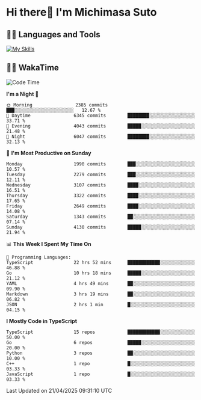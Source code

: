 # Hi there👋 I'm Michimasa Suto

## 🧑‍💻 Languages and Tools
[![My Skills](https://skillicons.dev/icons?i=ts,nextjs,react,go,python,aws)](https://skillicons.dev)

<!--
**Suto-Michimasa/Suto-Michimasa** is a ✨ _special_ ✨ repository because its `README.md` (this file) appears on your GitHub profile.

Here are some ideas to get you started:

- 🔭 I’m currently working on ...
- 🌱 I’m currently learning ...
- 👯 I’m looking to collaborate on ...
- 🤔 I’m looking for help with ...
- 💬 Ask me about ...
- 📫 How to reach me: ...
- 😄 Pronouns: ...
- ⚡ Fun fact: ...
-->
<!--
## 💎 Github Stats

<div>
  <img height="170" align="left" src="https://github-readme-stats.vercel.app/api?username=Suto-michimasa&count_private=true&show_icons=true&theme=dark" />
  <img height="170" src="https://github-readme-stats.vercel.app/api/top-langs/?username=Suto-michimasa&langs_count=8&layout=compact&theme=dark" />
</div>
-->
<!-- ## 🏆 GitHub Profile Trophy

<img width="800" src="https://github-profile-trophy.vercel.app/?username=Suto-michimasa&theme=onedark&no-frame=true"/>
 -->

## 🧑‍💻 WakaTime
<!--START_SECTION:waka-->
![Code Time](http://img.shields.io/badge/Code%20Time-710%20hrs%2023%20mins-blue)

**I'm a Night 🦉** 

```text
🌞 Morning                2385 commits        ███░░░░░░░░░░░░░░░░░░░░░░   12.67 % 
🌆 Daytime                6345 commits        ████████░░░░░░░░░░░░░░░░░   33.71 % 
🌃 Evening                4043 commits        █████░░░░░░░░░░░░░░░░░░░░   21.48 % 
🌙 Night                  6047 commits        ████████░░░░░░░░░░░░░░░░░   32.13 % 
```
📅 **I'm Most Productive on Sunday** 

```text
Monday                   1990 commits        ███░░░░░░░░░░░░░░░░░░░░░░   10.57 % 
Tuesday                  2279 commits        ███░░░░░░░░░░░░░░░░░░░░░░   12.11 % 
Wednesday                3107 commits        ████░░░░░░░░░░░░░░░░░░░░░   16.51 % 
Thursday                 3322 commits        ████░░░░░░░░░░░░░░░░░░░░░   17.65 % 
Friday                   2649 commits        ████░░░░░░░░░░░░░░░░░░░░░   14.08 % 
Saturday                 1343 commits        ██░░░░░░░░░░░░░░░░░░░░░░░   07.14 % 
Sunday                   4130 commits        █████░░░░░░░░░░░░░░░░░░░░   21.94 % 
```


📊 **This Week I Spent My Time On** 

```text
💬 Programming Languages: 
TypeScript               22 hrs 52 mins      ████████████░░░░░░░░░░░░░   46.88 % 
Go                       10 hrs 18 mins      █████░░░░░░░░░░░░░░░░░░░░   21.12 % 
YAML                     4 hrs 49 mins       ██░░░░░░░░░░░░░░░░░░░░░░░   09.90 % 
Markdown                 3 hrs 19 mins       ██░░░░░░░░░░░░░░░░░░░░░░░   06.82 % 
JSON                     2 hrs 1 min         █░░░░░░░░░░░░░░░░░░░░░░░░   04.15 % 
```

**I Mostly Code in TypeScript** 

```text
TypeScript               15 repos            ████████████░░░░░░░░░░░░░   50.00 % 
Go                       6 repos             █████░░░░░░░░░░░░░░░░░░░░   20.00 % 
Python                   3 repos             ██░░░░░░░░░░░░░░░░░░░░░░░   10.00 % 
C++                      1 repo              █░░░░░░░░░░░░░░░░░░░░░░░░   03.33 % 
JavaScript               1 repo              █░░░░░░░░░░░░░░░░░░░░░░░░   03.33 % 
```




 Last Updated on 21/04/2025 09:31:10 UTC
<!--END_SECTION:waka-->
